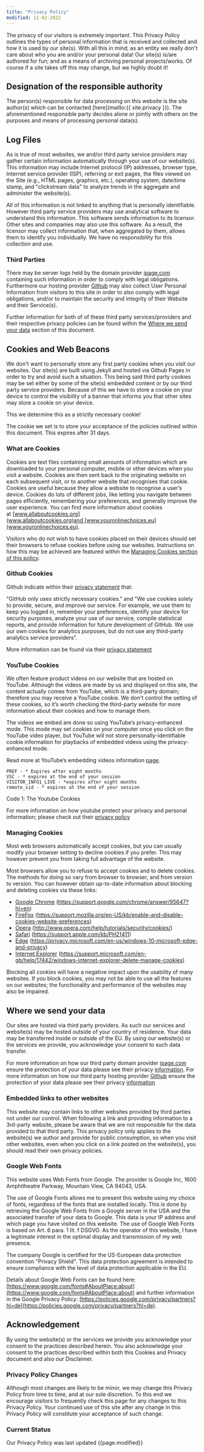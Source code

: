 ```yaml
---
title: "Privacy Policy"
modified: 11-02-2022
---
```


The privacy of our visitors is extremely important. This Privacy Policy outlines the types of personal information that is received and collected and how it is used by our site(s). With all this in mind; as an entity we really don't care about who you are and/or your personal data! Our site(s) is/are authored for fun; and as a means of archiving personal projects/works. Of course if a site takes off this may change, but we highly doubt it!

## Designation of the responsible authority

The person(s) responsible for data processing on this website is the site author(s) which can be contacted [here](mailto:{{ site.privacy }}). The aforementioned responsible party decides alone or jointly with others on the purposes and means of processing personal data(s).

## Log Files

As is true of most websites, we and/or third party service providers may gather certain information automatically through your use of our website(s). This information may include Internet protocol (IP) addresses, browser type, Internet service provider (ISP), referring or exit pages, the files viewed on the Site (e.g., HTML pages, graphics, etc.), operating system, date/time stamp, and "clickstream data" to analyze trends in the aggregate and administer the website(s). 

All of this information is not linked to anything that is personally identifiable. However third party service providers may use analytical software to understand this information. This software sends information to its licensor. Other sites and companies may also use this software. As a result, the licensor may collect information that, when aggregated by them, allows them to identify you individually. We have no responsibility for this collection and use.

### Third Parties

There may be server logs held by the domain provider [ipage.com](https://www.ipage.com) containing such information in order to comply with legal obligations. Furthermore our hosting provider [Github](https://www.github.com) may also collect User Personal Information from visitors to this site in order to also comply with legal obligations, and/or to maintain the security and integrity of their Website and their Service(s). 

Further information for both of of these third party services/providers and their respective privacy policies can be found within the [Where we send your data](#where-we-send-your-data) section of this document.

## Cookies and Web Beacons

We don't want to personally store any first party cookies when you visit our websites. Our site(s) are built using Jekyll and hosted via Github Pages in order to try and avoid such a situation. This being said third party cookies may be set either by some of the site(s) embedded content or by our third party service providers. Because of this we have to store a cookie on your device to control the visibility of a banner that informs you that other sites may store a cookie on your device. 

This we determine this as a strictly necessary cookie! <!-- ...although believe that metaphorically speaking its totally unnecessary :D -->

The cookie we set is to store your acceptance of the policies outlined within this document. This expires after 31 days.

### What are Cookies

Cookies are text files containing small amounts of information which are downloaded to your personal computer, mobile or other devices when you visit a website. Cookies are then sent back to the originating website on each subsequent visit, or to another website that recognises that cookie. Cookies are useful because they allow a website to recognise a user’s device. Cookies do lots of different jobs, like letting you navigate between pages efficiently, remembering your preferences, and generally improve the user experience. You can find more information about cookies at [www.allaboutcookies.org](www.allaboutcookies.org)and [www.youronlinechoices.eu](www.youronlinechoices.eu).

Visitors who do not wish to have cookies placed on their devices should set their browsers to refuse cookies before using our websites. Instructions on how this may be achieved are featured within the [Managing Cookies section of this policy](#managing-cookies).

### Github Cookies
Github indicate within their [privacy statement](https://docs.github.com/en/github/site-policy/github-privacy-statement) that:

"GitHub only uses strictly necessary cookies." and "We use cookies solely to provide, secure, and improve our service. For example, we use them to keep you logged in, remember your preferences, identify your device for security purposes, analyze your use of our service, compile statistical reports, and provide information for future development of GitHub. We use our own cookies for analytics purposes, but do not use any third-party analytics service providers". 
 
 More information can be found via their [privacy statement](https://docs.github.com/en/github/site-policy/github-privacy-statement)

### YouTube Cookies

We often feature product videos on our website that are hosted on YouTube. Although the videos are made by us and displayed on this site, the content actually comes from YouTube, which is a third-party domain; therefore you may receive a YouTube cookie. We don't control the setting of these cookies, so it’s worth checking the third-party website for more information about their cookies and how to manage them.

The videos we embed are done so using YouTube’s privacy-enhanced mode. This mode may set cookies on your computer once you click on the YouTube video player, but YouTube will not store personally-identifiable cookie information for playbacks of embedded videos using the privacy-enhanced mode.

Read more at YouTube’s embedding videos information [page](https://support.google.com/youtube/answer/171780?hl=en-GB).

```
PREF - * Expires after eight months
VSC - * expires at the end of your session
VISITOR_INFO1_LIVE - *expires after eight months
remote_sid - * expires at the end of your session
```
<span class="caption">Code 1: The Youtube Cookies</span>

For more information on how youtube protect your privacy and personal information; please check out their [privacy policy](https://www.google.com/aclk?sa=L&ai=DChcSEwi3uuPT7Pf1AhWBnu0KHQa5DGkYABAAGgJkZw&ae=2&sig=AOD64_2yffkenlSOCvtbC7Sj_2MNRA6eYg&q&adurl&ved=2ahUKEwi64tvT7Pf1AhUMJ8AKHf2xCsIQ0Qx6BAgCEAE)

<!-- Not yet implemented so just a placeholder!

We use cookies on this site to store limited information about how you interact with the site. In line with [EU legislation](https://gdpr.eu/cookies/), we have identified several different types of cookies:

- **Strictly necessary cookies**. 
  - I set a cookie to store your acceptance of my cookie policy. This expires after 31 days.
- **Preferences cookies** to remember your preferences. These are not used on this website.
- **Statistics cookies** that allow me to see how my audience uses the website. I use:
  - Google Analytics
- **Marketing cookies** to help advertisers deliver relevant content are not used on this website.
-->

### Managing Cookies

Most web browsers automatically accept cookies, but you can usually modify your browser setting to decline cookies if you prefer. This may however prevent you from taking full advantage of the website.

Most browsers allow you to refuse to accept cookies and to delete cookies. The methods for doing so vary from browser to browser, and from version to version. You can however obtain up-to-date information about blocking and deleting cookies via these links:

* [Google Chrome](https://support.google.com/chrome/answer/95647?hl=en) (https://support.google.com/chrome/answer/95647?hl=en)
* [FireFox](https://support.mozilla.org/en-US/kb/enable-and-disable-cookies-website-preferences) (https://support.mozilla.org/en-US/kb/enable-and-disable-cookies-website-preferences)
* [Opera](http://www.opera.com/help/tutorials/security/cookies/) (http://www.opera.com/help/tutorials/security/cookies/)
* [Safari](https://support.apple.com/kb/PH21411) (https://support.apple.com/kb/PH21411)
* [Edge](https://privacy.microsoft.com/en-us/windows-10-microsoft-edge-and-privacy) (https://privacy.microsoft.com/en-us/windows-10-microsoft-edge-and-privacy)
* [Internet Explorer](https://support.microsoft.com/en-gb/help/17442/windows-internet-explorer-delete-manage-cookies) (https://support.microsoft.com/en-gb/help/17442/windows-internet-explorer-delete-manage-cookies)

Blocking all cookies will have a negative impact upon the usability of many websites. If you block cookies, you may not be able to use all the features on our websites; the functionality and performance of the websites may also be impaired.

<!-- Not yet implemented so just a placeholder!

### Google Analytics

Google Analytics is a web analytics tool I use to help understand how visitors engage with this website. It reports website trends using cookies and web beacons without identifying individual visitors. Individual IP addresses are anonymized. You can read [Google Analytics Privacy Policy](http://www.google.com/analytics/learn/privacy.html).

#### Objection to data collection

You can prevent the collection of your data by Google Analytics by clicking on the following link [https://tools.google.com/dlpage/gaoptout?hl=en](https://tools.google.com/dlpage/gaoptout?hl=en). An opt-out cookie is set to prevent the collection of your information on future visits to our site: Disable Google Analytics.

Details on how Google Analytics handles user data can be found in the Google privacy policy: [https://support.google.com/analytics/answer/6004245?hl=de](https://support.google.com/analytics/answer/6004245?hl=de).

#### Demographic characteristics at Google Analytics

This website uses the function "demographic characteristics" of Google Analytics. It can be used to generate reports that contain information about the age, gender and interests of visitors to the site. This data comes from interest-based advertising by Google as well as from visitor data from third parties. It is not possible to assign the data to a specific person. You can deactivate this function at any time. You can do this through the ad settings in your Google Account or by generally prohibiting the collection of your data by Google Analytics, as explained in the section "Opting out of data collection". 

-->

## Where we send your data

 Our sites are hosted via third party providers. As such our services and website(s) may be hosted outside of your country of residence. Your data may be transferred inside or outside of the EU. By using our website(s) or the services we provide, you acknowledge your consent to such data transfer. 
 
 For more information on how our third party domain provider [ipage.com](https://www.ipage.com) ensure the protection of your data please see their privacy [information](https://newfold.com/privacy-center). For more information on how our third party hosting provider [Github](https://www.github.com) ensure the protection of your data please see their privacy [information](https://docs.github.com/en/github/site-policy/github-privacy-statement)

### Embedded links to other websites

This website may contain links to other websites provided by third parties not under our control. When following a link and providing information to a 3rd-party website, please be aware that we are not responsible for the data provided to that third party. This privacy policy only applies to the website(s) we author and provide for public consumption, so when you visit other websites, even when you click on a link posted on the website(s), you should read their own privacy policies.

### Google Web Fonts

This website uses Web Fonts from Google. The provider is Google Inc, 1600 Amphitheatre Parkway, Mountain View, CA 94043, USA.

The use of Google Fonts allows me to present this website using my choice of fonts, regardless of the fonts that are installed locally. This is done by retrieving the Google Web Fonts from a Google server in the USA and the associated transfer of your data to Google. This data is your IP address and which page you have visited on this website. The use of Google Web Fonts is based on Art. 6 para. 1 lit. f DSGVO. As the operator of this website, I have a legitimate interest in the optimal display and transmission of my web presence.

The company Google is certified for the US-European data protection convention "Privacy Shield". This data protection agreement is intended to ensure compliance with the level of data protection applicable in the EU.

Details about Google Web Fonts can be found here: [https://www.google.com/fonts#AboutPlace:about](https://www.google.com/fonts#AboutPlace:about) and further information in the Google Privacy Policy: [https://policies.google.com/privacy/partners?hl=de](https://policies.google.com/privacy/partners?hl=de).

## Acknowledgement

By using the website(s) or the services we provide you acknowledge your consent to the practices described herein. You also acknowledge your consent to the practices described within both this Cookies and Privacy document and also our Disclaimer.

### Privacy Policy Changes

Although most changes are likely to be minor, we may change this Privacy Policy from time to time, and at our sole discretion. To this end we encourage visitors to frequently check this page for any changes to this Privacy Policy. Your continued use of this site after any change in this Privacy Policy will constitute your acceptance of such change.

### Current Status

Our Privacy Policy was last updated {{page.modified}}